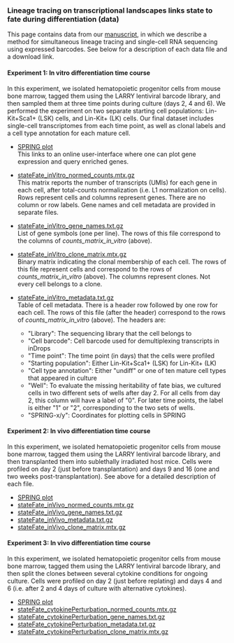 ### Lineage tracing on transcriptional landscapes links state to fate during differentiation (data)

This page contains data from our [manuscript](https://science.sciencemag.org/content/367/6479/eaaw3381), in which we describe a method for simultaneous lineage tracing and single-cell RNA sequencing using expressed barcodes. See below for a description of each data file and a download link. 

#### Experiment 1: In vitro differentiation time course
In this experiment, we isolated hematopoietic progenitor cells from mouse bone marrow, tagged them using the LARRY lentiviral barcode library, and then sampled them at three time points during culture (days 2, 4 and 6). We performed the experiment on two separate starting cell populations: Lin-Kit+Sca1+ (LSK) cells, and Lin-Kit+ (LK) cells. Our final dataset includes single-cell transcriptomes from each time point, as well as clonal labels and a cell type annotation for each mature cell. 

* [SPRING plot](https://kleintools.hms.harvard.edu/tools/springViewer_1_6_dev.html?cgi-bin/client_datasets/SF_all/all_combined)<br/>
This links to an online user-interface where one can plot gene expression and query enriched genes. 

* [stateFate_inVitro_normed_counts.mtx.gz](https://kleintools.hms.harvard.edu/paper_websites/state_fate2020/stateFate_inVitro_normed_counts.mtx.gz)<br/>This matrix reports the number of transcripts (UMIs) for each gene in each cell, after total-counts normalization (i.e. L1 normalization on cells). Rows represent cells and columns represent genes. There are no column or row labels. Gene names and cell metadata are provided in separate files. 

* [stateFate_inVitro_gene_names.txt.gz](https://kleintools.hms.harvard.edu/paper_websites/state_fate2020/gene_names_in_vitro.txt.gz)<br/>List of gene symbols (one per line). The rows of this file correspond to the columns of _counts_matrix_in_vitro_ (above). 

* [stateFate_inVitro_clone_matrix.mtx.gz](https://kleintools.hms.harvard.edu/paper_websites/state_fate2020/stateFate_inVitro_clone_matrix.mtx.gz)<br/>Binary matrix indicating the clonal membership of each cell. The rows of this file represent cells and correspond to the rows of _counts_matrix_in_vitro_ (above). The columns represent clones. Not every cell belongs to a clone. 

* [stateFate_inVitro_metadata.txt.gz](https://kleintools.hms.harvard.edu/paper_websites/state_fate2020/cell_metadata_in_vitro.txt.gz)<br/>Table of cell metadata. There is a header row followed by one row for each cell. The rows of this file (after the header) correspond to the rows of _counts_matrix_in_vitro_ (above). The headers are: 
  - "Library": The sequencing library that the cell belongs to
  - "Cell barcode": Cell barcode used for demultiplexing transcripts in inDrops
  - "Time point": The time point (in days) that the cells were profiled
  - "Starting population": Either Lin-Kit+Sca1+ (LSK) for Lin-Kit+ (LK)
  - "Cell type annotation": Either "undiff" or one of ten mature cell types that appeared in culture
  - "Well": To evaluate the missing heritability of fate bias, we cultured cells in two different sets of wells after day 2. For all cells from day 2, this column will have a label of "0". For later time points, the label is either "1" or "2", corresponding to the two sets of wells. 
  - "SPRING-x/y": Coordinates for plotting cells in SPRING


#### Experiment 2: In vivo differentiation time course
In this experiment, we isolated hematopoietic progenitor cells from mouse bone marrow, tagged them using the LARRY lentiviral barcode library, and then transplanted them into sublethally irradiated host mice. Cells were profiled on day 2 (just before transplantation) and days 9 and 16 (one and two weeks post-transplantation). See above for a detailed description of each file. 

* [SPRING plot](https://kleintools.hms.harvard.edu/tools/springViewer_1_6_dev.html?cgi-bin/client_datasets/IV_post_TP/all_combined)<br/>
* [stateFate_inVivo_normed_counts.mtx.gz](https://kleintools.hms.harvard.edu/paper_websites/state_fate2020/stateFate_inVivo_normed_counts.mtx.gz)
* [stateFate_inVivo_gene_names.txt.gz](https://kleintools.hms.harvard.edu/paper_websites/state_fate2020/stateFate_inVivo_gene_names.txt.gz)
* [stateFate_inVivo_metadata.txt.gz](https://kleintools.hms.harvard.edu/paper_websites/state_fate2020/stateFate_inVivo_metadata.txt.gz)
* [stateFate_inVivo_clone_matrix.mtx.gz](https://kleintools.hms.harvard.edu/paper_websites/state_fate2020/stateFate_inVivo_clone_matrix.mtx.gz) 

#### Experiment 3: In vivo differentiation time course
In this experiment, we isolated hematopoietic progenitor cells from mouse bone marrow, tagged them using the LARRY lentiviral barcode library, and then split the clones between several cytokine conditions for ongoing culture. Cells were profiled on day 2 (just before replating) and days 4 and 6 (i.e. after 2 and 4 days of culture with alternative cytokines).

* [SPRING plot](https://kleintools.hms.harvard.edu/tools/springViewer_1_6_dev.html?cgi-bin/client_datasets/CP_2/allMerged)<br/>
* [stateFate_cytokinePerturbation_normed_counts.mtx.gz](https://kleintools.hms.harvard.edu/paper_websites/state_fate2020/stateFate_cytokinePerturbation_normed_counts.mtx.gz)
* [stateFate_cytokinePerturbation_gene_names.txt.gz](https://kleintools.hms.harvard.edu/paper_websites/state_fate2020/stateFate_cytokinePerturbation_gene_names.txt.gz)
* [stateFate_cytokinePerturbation_metadata.txt.gz](https://kleintools.hms.harvard.edu/paper_websites/state_fate2020/stateFate_cytokinePerturbation_metadata.txt.gz)
* [stateFate_cytokinePerturbation_clone_matrix.mtx.gz](https://kleintools.hms.harvard.edu/paper_websites/state_fate2020/stateFate_cytokinePerturbation_clone_matrix.mtx.gz) 

